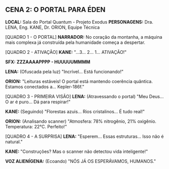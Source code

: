 ## CENA 2: O PORTAL PARA ÉDEN

**LOCAL:** Sala do Portal Quantum - Projeto Exodus
**PERSONAGENS:** Dra. LENA, Eng. KANE, Dr. ORION, Equipe Técnica

[QUADRO 1 - O PORTAL]
**NARRADOR:** No coração da montanha, a máquina mais complexa já construída pela humanidade começa a despertar.

[QUADRO 2 - ATIVAÇÃO]
**KANE:** "...3... 2... 1... ATIVAÇÃO!"

**SFX:** **ZZZAAAAPPPP - HUUUUUMMMM**

**LENA:** (Ofuscada pela luz) "Incrível... Está funcionando!"

**ORION:** "Leituras estáveis! O portal está mantendo coerência quântica. Estamos conectados a... Kepler-186f."

[QUADRO 3 - PRIMEIRA VISÃO]
**LENA:** (Atravessando o portal) "Meu Deus... O ar é puro... Dá para respirar!"

**KANE:** (Seguindo) "Florestas azuis... Rios cristalinos... É tudo real!"

**ORION:** (Analisando scanner) "Atmosfera: 78% nitrogênio, 21% oxigênio. Temperatura: 22°C. Perfeito!"

[QUADRO 4 - A SURPRISA]
**LENA:** "Esperem... Essas estruturas... Isso não é natural."

**KANE:** "Construções? Mas o scanner não detectou vida inteligente!"

**VOZ ALIENÍGENA:** (Ecoando) "NÓS JÁ OS ESPERÁVAMOS, HUMANOS."
